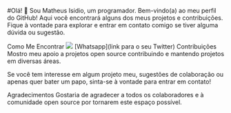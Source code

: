 #Olá! 👋
Sou Matheus Isidio, um programador. Bem-vindo(a) ao meu perfil do GitHub! Aqui você encontrará alguns dos meus projetos e contribuições. Fique à vontade para explorar e entrar em contato comigo se tiver alguma dúvida ou sugestão.

Como Me Encontrar
[<img src="https://cdn.jsdelivr.net/gh/devicons/devicon@latest/icons/linkedin/linkedin-original.svg" />](https://www.linkedin.com/in/matheus-alves-7a9140230/)
[Whatsapp](link para o seu Twitter)
Contribuições
Mostro meu apoio a projetos open source contribuindo e mantendo projetos em diversas áreas.

Se você tem interesse em algum projeto meu, sugestões de colaboração ou apenas quer bater um papo, sinta-se à vontade para entrar em contato!

Agradecimentos
Gostaria de agradecer a todos os colaboradores e à comunidade open source por tornarem este espaço possível.
